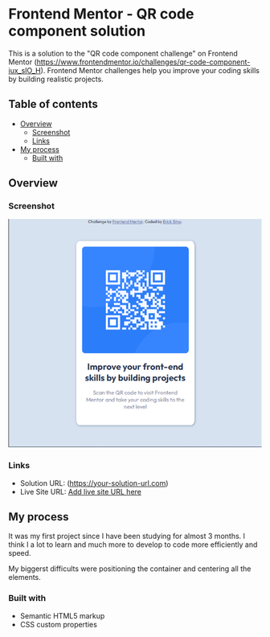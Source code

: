 # Frontend Mentor - QR code component solution

This is a solution to the "QR code component challenge" on Frontend Mentor (https://www.frontendmentor.io/challenges/qr-code-component-iux_sIO_H). Frontend Mentor challenges help you improve your coding skills by building realistic projects. 

## Table of contents

- [Overview](#overview)
  - [Screenshot](#screenshot)
  - [Links](#links)
- [My process](#my-process)
  - [Built with](#built-with)


## Overview

### Screenshot

![](./screenshot.png)


### Links

- Solution URL: (https://your-solution-url.com)
- Live Site URL: [Add live site URL here](https://your-live-site-url.com)

## My process
It was my first project since I have been studying for almost 3 months. I think I a lot to learn and much more to develop to code more efficiently and speed.

My biggerst difficults were positioning the container and centering all the elements.

### Built with

- Semantic HTML5 markup
- CSS custom properties
